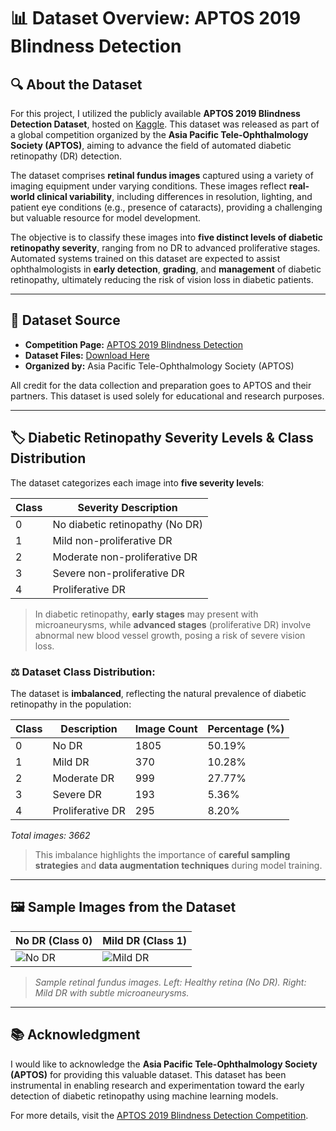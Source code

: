 # 📊 Dataset Overview: APTOS 2019 Blindness Detection

## 🔍 About the Dataset

For this project, I utilized the publicly available **APTOS 2019 Blindness Detection Dataset**, hosted on [Kaggle](https://www.kaggle.com/competitions/aptos2019-blindness-detection). This dataset was released as part of a global competition organized by the **Asia Pacific Tele-Ophthalmology Society (APTOS)**, aiming to advance the field of automated diabetic retinopathy (DR) detection.

The dataset comprises **retinal fundus images** captured using a variety of imaging equipment under varying conditions. These images reflect **real-world clinical variability**, including differences in resolution, lighting, and patient eye conditions (e.g., presence of cataracts), providing a challenging but valuable resource for model development.

The objective is to classify these images into **five distinct levels of diabetic retinopathy severity**, ranging from no DR to advanced proliferative stages. Automated systems trained on this dataset are expected to assist ophthalmologists in **early detection**, **grading**, and **management** of diabetic retinopathy, ultimately reducing the risk of vision loss in diabetic patients.

---

## 📁 Dataset Source

- **Competition Page:** [APTOS 2019 Blindness Detection](https://www.kaggle.com/competitions/aptos2019-blindness-detection)
- **Dataset Files:** [Download Here](https://www.kaggle.com/competitions/aptos2019-blindness-detection/data)
- **Organized by:** Asia Pacific Tele-Ophthalmology Society (APTOS)

All credit for the data collection and preparation goes to APTOS and their partners. This dataset is used solely for educational and research purposes.

---

## 🏷️ Diabetic Retinopathy Severity Levels & Class Distribution

The dataset categorizes each image into **five severity levels**:

| Class | Severity Description              |
|-------|-----------------------------------|
| 0     | No diabetic retinopathy (No DR)   |
| 1     | Mild non-proliferative DR         |
| 2     | Moderate non-proliferative DR     |
| 3     | Severe non-proliferative DR       |
| 4     | Proliferative DR                  |

> In diabetic retinopathy, **early stages** may present with microaneurysms, while **advanced stages** (proliferative DR) involve abnormal new blood vessel growth, posing a risk of severe vision loss.

### ⚖️ **Dataset Class Distribution:**

The dataset is **imbalanced**, reflecting the natural prevalence of diabetic retinopathy in the population:

| Class | Description                    | Image Count | Percentage (%) |
|-------|--------------------------------|-------------|----------------|
| 0     | No DR                          | 1805        | 50.19%         |
| 1     | Mild DR                        | 370         | 10.28%         |
| 2     | Moderate DR                    | 999         | 27.77%         |
| 3     | Severe DR                      | 193         | 5.36%          |
| 4     | Proliferative DR                | 295         | 8.20%          |

_Total images: 3662_

> This imbalance highlights the importance of **careful sampling strategies** and **data augmentation techniques** during model training.

---

## 🖼️ Sample Images from the Dataset

| No DR (Class 0)                          | Mild DR (Class 1)                          |
|-------------------------------------------|--------------------------------------------|
| ![No DR](images/no_dr.png)                | ![Mild DR](images/mild_dr.png)             |

> _Sample retinal fundus images. Left: Healthy retina (No DR). Right: Mild DR with subtle microaneurysms._

---

## 📚 Acknowledgment

I would like to acknowledge the **Asia Pacific Tele-Ophthalmology Society (APTOS)** for providing this valuable dataset. This dataset has been instrumental in enabling research and experimentation toward the early detection of diabetic retinopathy using machine learning models.

For more details, visit the [APTOS 2019 Blindness Detection Competition](https://www.kaggle.com/competitions/aptos2019-blindness-detection).


